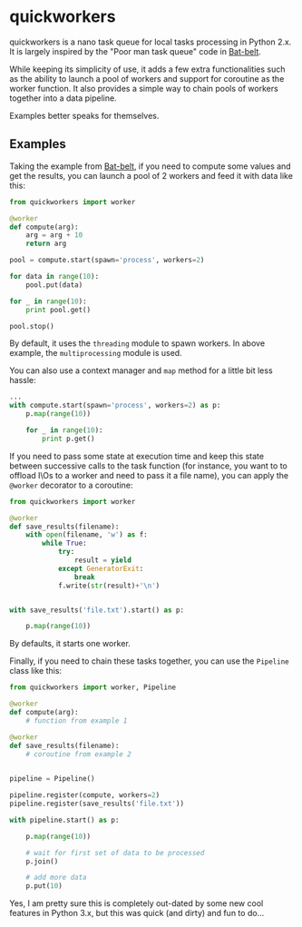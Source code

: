 # quickworkers
quickworkers is a nano task queue for local tasks processing in Python 2.x. It is largely inspired by the "Poor man task queue" code in [Bat-belt](https://github.com/sametmax/Bat-belt). 

While keeping its simplicity of use, it adds a few extra  functionalities such as the ability to launch a pool of workers and support for coroutine as the worker function. It also provides a simple way to chain pools of workers together into a data pipeline. 

Examples better speaks for themselves.

## Examples

Taking the example from [Bat-belt](https://github.com/sametmax/Bat-belt), if you need to compute some values and get the results, you can launch a pool of 2 workers and feed it with data like this:

```python
from quickworkers import worker

@worker
def compute(arg):
    arg = arg + 10
    return arg

pool = compute.start(spawn='process', workers=2)

for data in range(10):
    pool.put(data)

for _ in range(10):
    print pool.get()

pool.stop()
```
By default, it uses the `threading` module to spawn workers. In above example, the `multiprocessing` module is used.

You can also use a context manager and `map` method for a little bit less hassle:

```python
...
with compute.start(spawn='process', workers=2) as p:
    p.map(range(10))

    for _ in range(10):
        print p.get()
```

If you need to pass some state at execution time and keep this state between successive calls to the task function (for instance, you want to to offload I\Os to a worker and need to pass it a file name), you can apply the `@worker` decorator to a coroutine:

```python
from quickworkers import worker

@worker
def save_results(filename):
    with open(filename, 'w') as f:
        while True:
            try:
                result = yield
            except GeneratorExit:
                break
            f.write(str(result)+'\n')


with save_results('file.txt').start() as p:

    p.map(range(10))
```

By defaults, it starts one worker.

Finally, if you need to chain these tasks together, you can use the `Pipeline` class like this:

```python
from quickworkers import worker, Pipeline

@worker
def compute(arg):
    # function from example 1

@worker
def save_results(filename):
    # coroutine from example 2

    
pipeline = Pipeline()

pipeline.register(compute, workers=2)
pipeline.register(save_results('file.txt'))

with pipeline.start() as p:

    p.map(range(10))

    # wait for first set of data to be processed    
    p.join()

    # add more data
    p.put(10)
```

Yes, I am pretty sure this is completely out-dated by some new cool features in Python 3.x, but this was quick (and dirty) and fun to do...
